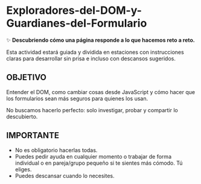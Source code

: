 # Exploradores-del-DOM-y-Guardianes-del-Formulario

✨  **Descubriendo cómo una página responde a lo que hacemos reto a reto.**

<p>Esta actividad estará guiada y dividida en estaciones con instrucciones claras para
desarrollar sin prisa e incluso con descansos sugeridos.</p>

<h2>OBJETIVO</h2>

<p>Entender el DOM, como cambiar cosas desde JavaScript y cómo hacer que los
formularios sean más seguros para quienes los usan.</p>

<p>No buscamos hacerlo perfecto: solo investigar, probar y compartir lo descubierto. </p>

<h2>IMPORTANTE</h2>

<ul>
  <li>No es obligatorio hacerlas todas.</li>
  <li>Puedes pedir ayuda en cualquier momento o trabajar de forma individual o en
pareja/grupo pequeño si te sientes más cómodo. Tú eliges.</li>
  <li>Puedes descansar cuando lo necesites.</li>
</ul>
